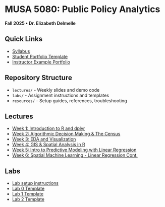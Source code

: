 # MUSA 5080: Public Policy Analytics
**Fall 2025 • Dr. Elizabeth Delmelle**

## Quick Links
- [Syllabus](https://musa-5080-fall-2025.github.io/MUSA-5080-Fall-2025/syllabus/)
- [Student Portfolio Template](https://github.com/MUSA-5080-Fall-2025/musa-5080-fall-2025-portfolio-setup-student-portfolio-template)
- [Instructor Example Portfolio](https://ecdelmelle.github.io/MUSA-5080-instructor-portolio/)

## Repository Structure
- `lectures/` - Weekly slides and demo code
- `labs/` - Assignment instructions and templates  
- `resources/` - Setup guides, references, troubleshooting

## Lectures
- [Week 1: Introduction to R and dplyr](https://musa-5080-fall-2025.github.io/MUSA-5080-Fall-2025/lectures/week-01-intro/week1_lecture_slides.html)
- [Week 2: Algorithmic Decision Making & The Census](https://musa-5080-fall-2025.github.io/MUSA-5080-Fall-2025/lectures/week-02/lectures/week2_slides.html)
- [Week 3: EDA and Visualization](https://musa-5080-fall-2025.github.io/MUSA-5080-Fall-2025/lectures/week-03/lecture/week3.html)
- [Week 4: GIS & Spatial Analysis in R](https://musa-5080-fall-2025.github.io/MUSA-5080-Fall-2025/lectures/week-04/lecture/week4_slides.html)
- [Week 5: Intro to Predictive Modeling with Linear Regression](https://musa-5080-fall-2025.github.io/MUSA-5080-Fall-2025/lectures/week-05/lecture/week5-complete-slides.html)
- [Week 6: Spatial Machine Learning - Linear Regression Cont.](https://musa-5080-fall-2025.github.io/MUSA-5080-Fall-2025/lectures/week-06/lecture/week6_slides.html)
## Labs 
- [Lab setup instructions](https://musa-5080-fall-2025.github.io/MUSA-5080-Fall-2025/labs/lab_setup_instructions.html)
- [Lab 0 Template](labs/lab_0/lab0_template.qmd)
- [Lab 1 Template](labs/lab_1/assignment1_template.qmd)
- [Lab 2 Template](labs/lab_2/assignment2_template.qmd)
